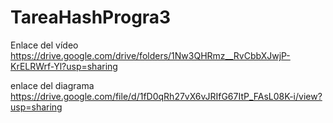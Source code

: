 # TareaHashProgra3

Enlace del vídeo https://drive.google.com/drive/folders/1Nw3QHRmz__RvCbbXJwjP-KrELRWrf-Yl?usp=sharing

enlace del diagrama https://drive.google.com/file/d/1fD0qRh27vX6vJRIfG67ItP_FAsL08K-i/view?usp=sharing

